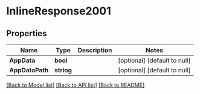 # InlineResponse2001

## Properties
Name | Type | Description | Notes
------------ | ------------- | ------------- | -------------
**AppData** | **bool** |  | [optional] [default to null]
**AppDataPath** | **string** |  | [optional] [default to null]

[[Back to Model list]](../README.md#documentation-for-models) [[Back to API list]](../README.md#documentation-for-api-endpoints) [[Back to README]](../README.md)


